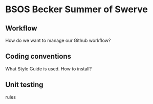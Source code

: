 # BSOS Becker Summer of Swerve

## Workflow
How do we want to manage our Github workflow? 


## Coding conventions
What Style Guide is used. How to install?

## Unit testing
rules
